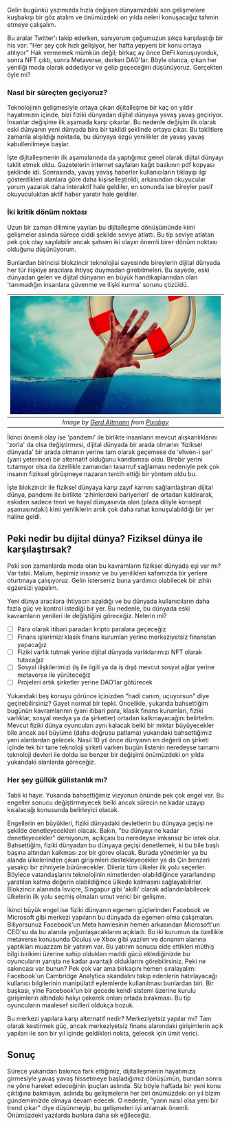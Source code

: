 Gelin bugünkü yazımızda hızla değişen dünyamızdaki son gelişmelere kuşbakışı bir göz atalım ve önümüzdeki on yılda neleri konuşacağız tahmin etmeye çalışalım. 

Bu aralar Twitter'ı takip ederken, sanıyorum çoğumuzun sıkça karşılaştığı bir his var: "Her şey çok hızlı gelişiyor, her hafta yepyeni bir konu ortaya atılıyor" Hak vermemek mümkün değil; birkaç ay önce DeFi konuşuyorduk, sonra NFT çıktı, sonra Metaverse, derken DAO'lar. Böyle olunca, çıkan her yeniliği moda olarak addediyor ve gelip geçeceğini düşünüyoruz. Gerçekten öyle mi?

### Nasıl bir süreçten geçiyoruz?
Teknolojinin gelişmesiyle ortaya çıkan dijitalleşme bir kaç on yıldır hayatımızın içinde, bizi fiziki dünyadan dijital dünyaya yavaş yavaş geçiriyor.  İnsanlar değişime ilk aşamada karşı çıkarlar. Bu nedenle değişim ilk olarak eski dünyanın yeni dünyada bire bir taklidi şeklinde ortaya çıkar. Bu taklitlere zamanla alışıldığı noktada, bu dünyaya özgü yenilikler de yavaş yavaş kabullenilmeye başlar. 

İşte dijitalleşmenin ilk aşamalarında da yaptığımız genel olarak dijital dünyayı taklit etmek oldu. Gazetelerin internet sayfaları kağıt baskının pdf kopyası şeklinde idi. Sonrasında, yavaş yavaş haberler kullanıcıların tıklayıp ilgi gösterdikleri alanlara göre daha kişiselleştirildi, arkasından okuyucular yorum yazarak daha interaktif hale geldiler, en sonunda ise bireyler pasif okuyuculuktan aktif haber yaratır hale geldiler. 

### İki kritik dönüm noktası
Uzun bir zaman dilimine yayılan bu dijitalleşme dönüşümünde kimi gelişmeler aslında sürece ciddi şekilde seviye atlattı. Bu tip seviye atlatan pek çok olay sayılabilir ancak şahsen iki olayın önemli birer dönüm noktası olduğunu düşünüyorum. 

Bunlardan birincisi blokzincir teknolojisi sayesinde bireylerin  dijital dünyada her tür ilişkiye aracılara ihtiyaç duymadan girebilmeleri. Bu sayede, eski dünyadan gelen ve dijital dünyanın en büyük handikaplarından olan 'tanımadığın insanlara güvenme ve ilişki kurma' sorunu çözüldü. 

| ![lifeboat](/assets/lifebuoy-g071a9ee62_800.jpg)|
|:--:| 
| *Image by [Gerd Altmann](https://pixabay.com/users/geralt-9301/) from [Pixabay](https://pixabay.com/)*|

İkinci önemli olay ise 'pandemi' ile birlikte insanların mevcut alışkanlıklarını 'zorla' da olsa değiştirmesi, dijital dünyada bir arada olmanın 'fiziksel dünyada' bir arada olmanın yerine tam olarak geçemese de 'ehven-i şer' (yani yeterince) bir alternatif olduğunu kanıtlaması oldu. Birebir yerini tutamıyor olsa da özellikle zamandan tasarruf sağlaması nedeniyle pek çok insanın fiziksel görüşmeye nazaran tercih ettiği bir yöntem oldu bu. 

İşte blokzincir ile fiziksel dünyaya karşı zayıf karnını sağlamlaştıran dijital dünya, pandemi ile birlikte 'zihinlerdeki bariyerleri' de ortadan kaldırarak, eskiden sadece teori ve hayal dünyasında olan (plaza diliyle konsept aşamasındaki) kimi yenliklerin artık çok daha rahat konuşulabildiği bir yer haline geldi. 

## Peki nedir bu dijital dünya? Fiziksel dünya ile karşılaştırsak?
Peki son zamanlarda moda olan bu kavramların fiziksel dünyada eşi var mı? Var tabii. Malum, hepimiz insanız ve bu yenilikleri kafamızda bir yerlere oturtmaya çalışıyoruz.  Gelin isterseniz buna yardımcı olabilecek bir zihin egzersizi yapalım.  

Yeni dünya aracılara ihtiyacın azaldığı ve bu dünyada kullanıcıların daha fazla güç ve kontrol istediği bir yer. Bu nedenle, bu dünyada eski kavramların yenileri ile değiştiğini göreceğiz. Nelerin mi?

- [ ] Para olarak itibari paradan kripto paralara geçeceğiz
- [ ] Finans işlerimizi klasik finans kurumları yerine merkeziyetsiz finanstan yapacağız
- [ ] Fiziki varlık tutmak yerine dijital dünyada varlıklarımızı NFT olarak tutacağız
- [ ] Sosyal ilişkilerimizi (iş ile ilgili ya da iş dışı) mevcut sosyal ağlar yerine metaverse ile yürüteceğiz
- [ ] Projeleri artık şirketler yerine DAO'lar götürecek

Yukarıdaki beş konuyu görünce içinizden "hadi canım, uçuyorsun" diye geçirebilirsiniz? Gayet normal bir tepki. Öncelikle, yukarıda bahsettiğim bugünün kavramlarının (yani itibari para, klasik finans kurumları, fiziki varlıklar, sosyal medya ya da şirketler) ortadan kalkmayacağını belirtelim. Mevcut fiziki dünya oyuncuları aynı kalacak belki bir miktar büyüyecekler bile ancak asıl büyüme (daha doğrusu patlama) yukarıdaki bahsettiğimiz yeni alanlardan gelecek. Nasıl 10 yıl önce dünyanın en değerli on şirketi içinde tek bir tane teknoloji şirketi varken bugün listenin neredeyse tamamı teknoloji devleri ile doldu ise benzer bir değişimi önümüzdeki on yılda yukarıdaki alanlarda göreceğiz. 

### Her şey güllük gülistanlık mı?
Tabii ki hayır. Yukarıda bahsettiğimiz vizyonun önünde pek çok engel var. Bu engeller sonucu değiştirmeyecek belki ancak sürecin ne kadar uzayıp kısalacağı konusunda belirleyici olacak. 

Engellerin en büyükleri, fiziki dünyadaki devletlerin bu dünyaya geçişi ne şekilde denetleyecekleri olacak. Bakın, "bu dünyayı ne kadar denetleyecekler" demiyorum, açıkçası bu neredeyse imkansız bir istek olur. Bahsettiğim, fiziki dünyadan bu dünyaya geçişi denetlemek, ki bu bile başlı başına altından kalkması zor bir görev olacak. Burada yönetimler ya bu alanda ülkelerinden çıkan girişimleri destekleyecekler ya da Çin benzeri yasakçı bir zihniyete bürünecekler. Dileriz tüm ülkeler ilk yolu seçerler. Böylece vatandaşlarını teknolojinin nimetlerden olabildiğince yararlandırıp yaratılan katma değerin olabildiğince ülkede kalmasını sağlayabilirler.  Blokzincir alanında İsviçre, Singapur gibi 'akıllı' olarak adlandırılabilecek ülkelerin ilk yolu seçmiş olmaları umut verici bir gelişme. 

İkinci büyük engel ise fiziki dünyanın egemen güçlerinden Facebook ve Microsoft gibi merkezi yapıların bu dünyada da egemen olma çalışmaları. Biliyorsunuz Facebook'un Meta hamlesinin hemen arkasından Microsoft'un CEO'su da bu alanda yoğunlaşacaklarını açıkladı. Bu iki kurumun da özellikle metaverse konusunda Oculus ve Xbox gibi yazılım ve donanım alanına yaptıkları muazzam bir yatırım var. Bu yatırım sonucu elde ettikleri müthiş bilgi birikimi üzerine sahip oldukları maddi gücü eklediğinizde bu oyuncuların yarışta ne kadar avantajlı olduklarını görebilirsiniz. Peki ne sakıncası var bunun? Pek çok var ama birkaçını hemen sıralayalım: Facebook'un Cambridge Analytica skandalını takip edenlerin hatırlayacağı kullanıcı bilgilerinin manipülatif eylemlerde kullanılması bunlardan biri. Bir başkası, yine Facebook'un bir gecede kendi sistemi üzerine kurulu girişimlerin altındaki halıyı çekerek onları ortada bırakması. Bu tip oyuncuların maalesef sicilleri oldukça bozuk. 

Bu merkezi yapılara karşı alternatif nedir? Merkeziyetsiz yapılar mı? Tam olarak kestirmek güç, ancak merkeziyetsiz finans alanındaki girişimlerin açık yapıları ile son bir yıl içinde geldikleri nokta, gelecek için ümit verici. 

## Sonuç 
Sürece yukarıdan bakınca fark ettiğimiz, dijitalleşmenin hayatımıza girmesiyle yavaş yavaş hissetmeye başladığımız dönüşümün, bundan sonra ne yöne hareket edeceğinin ipuçları aslında. Siz böyle haftada bir yeni konu çıktığına bakmayın, aslında bu gelişmelerin her biri önümüzdeki on yıl bizim gündemimizde olmaya devam edecek. O nedenle, "yarın nasıl olsa yeni bir trend çıkar" diye düşünmeyip, bu gelişmeleri iyi anlamak önemli. Önümüzdeki yazılarda bunlara daha sık eğileceğiz. 
